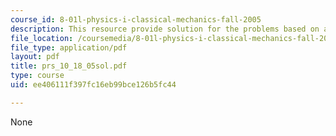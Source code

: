 ```yaml
---
course_id: 8-01l-physics-i-classical-mechanics-fall-2005
description: This resource provide solution for the problems based on acceleration.
file_location: /coursemedia/8-01l-physics-i-classical-mechanics-fall-2005/ee406111f397fc16eb99bce126b5fc44_prs_10_18_05sol.pdf
file_type: application/pdf
layout: pdf
title: prs_10_18_05sol.pdf
type: course
uid: ee406111f397fc16eb99bce126b5fc44

---
```

None
